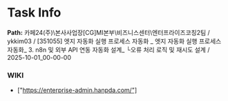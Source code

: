 # Task Info

**Path:** 카페24(주)\본사사업장\[CG]MI본부\비즈니스센터\엔터프라이즈코칭2팀 / ykkim03 / [351055] 엣지 자동화 실행 프로세스 자동화 _ 엣지 자동화 실행 프로세스 자동화_ 3. n8n 및 외부 API 연동 자동화 설계_ └오류 처리 로직 및 재시도 설계 / 2025-10-01_00-00-00

### WIKI
- ["https://enterprise-admin.hanpda.com/"]


